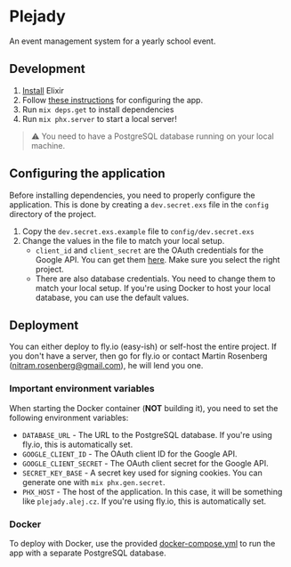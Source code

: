 # Plejady

An event management system for a yearly school event.

## Development

1. [Install](https://elixir-lang.org/install.html) Elixir
2. Follow [these instructions](#configuring-the-application) for configuring the app.
3. Run `mix deps.get` to install dependencies
4. Run `mix phx.server` to start a local server!

> ⚠️ You need to have a PostgreSQL database running on your local machine.

## Configuring the application

Before installing dependencies, you need to properly configure the application. This is done by creating a `dev.secret.exs` file in the `config` directory of the project. 

1. Copy the `dev.secret.exs.example` file to `config/dev.secret.exs`
2. Change the values in the file to match your local setup.
    - `client_id` and `client_secret` are the OAuth credentials for the Google API. You can get them [here](https://console.developers.google.com/apis/credentials). Make sure you select the right project.
    - There are also database credentials. You need to change them to match your local setup. If you're using Docker to host your local database, you can use the default values.

## Deployment

You can either deploy to fly.io (easy-ish) or self-host the entire project. If you don't have a server, then go for fly.io or contact Martin Rosenberg (nitram.rosenberg@gmail.com), he will lend you one.

### Important environment variables

When starting the Docker container (**NOT** building it), you need to set the following environment variables:

- `DATABASE_URL` - The URL to the PostgreSQL database. If you're using fly.io, this is automatically set.
- `GOOGLE_CLIENT_ID` - The OAuth client ID for the Google API.
- `GOOGLE_CLIENT_SECRET` - The OAuth client secret for the Google API.
- `SECRET_KEY_BASE` - A secret key used for signing cookies. You can generate one with `mix phx.gen.secret`.
- `PHX_HOST` - The host of the application. In this case, it will be something like `plejady.alej.cz`. If you're using fly.io, this is automatically set.

### Docker

To deploy with Docker, use the provided [docker-compose.yml](docker-compose.yml) to run the app with a separate PostgreSQL database.
